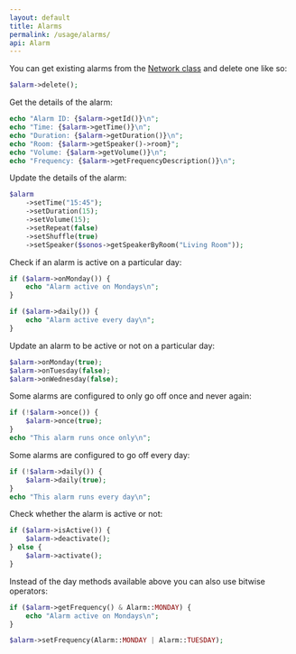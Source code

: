 ```yaml
---
layout: default
title: Alarms
permalink: /usage/alarms/
api: Alarm
---
```


You can get existing alarms from the [Network class](../getting-started/#alarms) and delete one like so:

~~~php
$alarm->delete();
~~~


Get the details of the alarm:

~~~php
echo "Alarm ID: {$alarm->getId()}\n";
echo "Time: {$alarm->getTime()}\n";
echo "Duration: {$alarm->getDuration()}\n";
echo "Room: {$alarm->getSpeaker()->room}";
echo "Volume: {$alarm->getVolume()}\n";
echo "Frequency: {$alarm->getFrequencyDescription()}\n";
~~~


Update the details of the alarm:

~~~php
$alarm
    ->setTime("15:45");
    ->setDuration(15);
    ->setVolume(15);
    ->setRepeat(false)
    ->setShuffle(true)
    ->setSpeaker($sonos->getSpeakerByRoom("Living Room"));
~~~


Check if an alarm is active on a particular day:

~~~php
if ($alarm->onMonday()) {
    echo "Alarm active on Mondays\n";
}

if ($alarm->daily()) {
    echo "Alarm active every day\n";
}
~~~


Update an alarm to be active or not on a particular day:

~~~php
$alarm->onMonday(true);
$alarm->onTuesday(false);
$alarm->onWednesday(false);
~~~


Some alarms are configured to only go off once and never again:

~~~php
if (!$alarm->once()) {
    $alarm->once(true);
}
echo "This alarm runs once only\n";
~~~


Some alarms are configured to go off every day:

~~~php
if (!$alarm->daily()) {
    $alarm->daily(true);
}
echo "This alarm runs every day\n";
~~~


Check whether the alarm is active or not:

~~~php
if ($alarm->isActive()) {
    $alarm->deactivate();
} else {
    $alarm->activate();
}
~~~


Instead of the day methods available above you can also use bitwise operators:

~~~php
if ($alarm->getFrequency() & Alarm::MONDAY) {
    echo "Alarm active on Mondays\n";
}

$alarm->setFrequency(Alarm::MONDAY | Alarm::TUESDAY);
~~~
